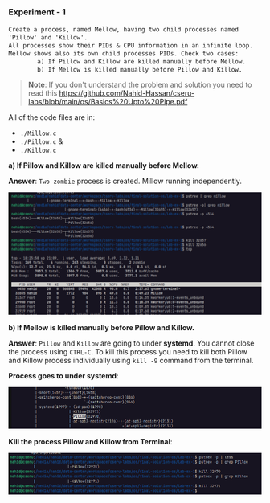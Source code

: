 ### Experiment - 1

```
Create a process, named Mellow, having two child processes named 'Pillow' and 'Killow'.
All processes show their PIDs & CPU information in an infinite loop.
Mellow shows also its own child processes PIDs. Check two cases:
        a) If Pillow and Killow are killed manually before Mellow.
        b) If Mellow is killed manually before Pillow and Killow.
```

> **Note**: If you don't understand the problem and solution you need to read this <https://github.com/Nahid-Hassan/cseru-labs/blob/main/os/Basics%20Upto%20Pipe.pdf>

All of the code files are in:

- `./Millow.c`
- `./Pillow.c` & 
- `./Killow.c`


**a) If Pillow and Killow are killed manually before Mellow.**

**Answer**: `Two zombie` process is created. Millow running independently. 

![images](images/1.png)

**b) If Mellow is killed manually before Pillow and Killow.**

**Answer**: `Pillow` and `Killow` are going to under **systemd**. You cannot close the process using `CTRL-C`. To kill this process you need to kill both Pillow and Killow process individually using `kill -9` command from the terminal.

**Process goes to under systemd**:

![images](images/2.png)

**Kill the process Pillow and Killow from Terminal**:

![images](images/3.png)